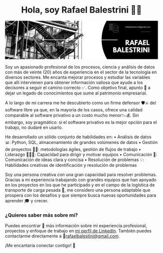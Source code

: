 <h1 align="center"> Hola, soy Rafael Balestrini 👋🏻</h1>

![Texto alternativo](https://github.com/barisoft/barisoft/blob/main/assets/images/Black%20&%20White%20Modern%20Minimalist%20Data%20Analyst%20LinkedIn%20BannerV4.png?raw=true)

Soy un apasionado profesional de los procesos, ciencia y análisis de datos con más de veinte (20) años de experiencia en el sector de la tecnología en diversos sectores. Me encanta mejorar procesos y estudiar las variables que allí intervienen para obtener información valiosa que ayude a los decisores a seguir el camino correcto ✅. Como objetivo final, apunto 🎯 a dejar un legado de conocimientos que sume al patrimonio empresarial.

A lo largo de mi carrera me he descubierto como un firme defensor 🛡️⚔️ del software libre ya que, en la mayoría de los casos, ofrece una calidad comparable al software privativo a un costo mucho menor📉💰. Sin embargo, soy pragmático: si el software privativo es la mejor opción para el trabajo, no dudaré en usarlo.

He desarrollado un sólido conjunto de habilidades en:
• Análisis de datos 📊: Python, SQL, almacenamiento de grandes volúmenes de datos
• Gestión de proyectos 🤝🏻: metodologías ágiles, gestión de flujos de trabajo
• Liderazgo 🙋🏼‍♂️: Capacidad para dirigir y motivar equipos
• Comunicación 📣: Comunicación de ideas clara y concisa
• Resolución de problemas 💡: Habilidades creativas de identificación y resolución de problemas

Soy una persona creativa con una gran capacidad para resolver problemas. Gracias a mi experiencia trabajando con grandes equipos que han apoyado en los proyectos en los que he participado y en el campo de la logística de transporte de carga pesada 🚛, me considero una persona adaptable que prospera con los desafíos y que siempre busca nuevas oportunidades para aprender 🎓 y crecer.

### ¿Quieres saber más sobre mí?

Puedes encontrar 🔎 más información sobre mi experiencia profesional, proyectos y enfoque de trabajo en [mi perfil de LinkedIn](https://ve.linkedin.com/in/rafael-balestrini-626374284). También puedes contactarme directamente a 📧rafaelbalestini@gmail.com.

¡Me encantaría conectar contigo! 🚀

<!--
**barisoft/barisoft** is a ✨ _special_ ✨ repository because its `README.md` (this file) appears on your GitHub profile.

Here are some ideas to get you started:

- 🔭 I’m currently working on ...
- 🌱 I’m currently learning ...
- 👯 I’m looking to collaborate on ...
- 🤔 I’m looking for help with ...
- 💬 Ask me about ...
- 📫 How to reach me: ...
- 😄 Pronouns: ...
- ⚡ Fun fact: ...
-->

